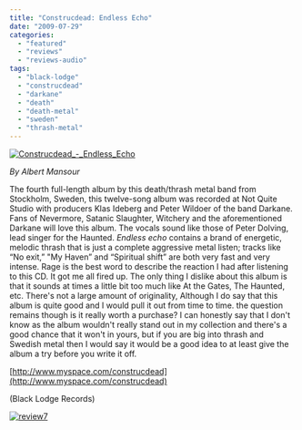 ```yaml
---
title: "Construcdead: Endless Echo"
date: "2009-07-29"
categories: 
  - "featured"
  - "reviews"
  - "reviews-audio"
tags: 
  - "black-lodge"
  - "construcdead"
  - "darkane"
  - "death"
  - "death-metal"
  - "sweden"
  - "thrash-metal"
---
```


[![Construcdead_-_Endless_Echo](http://www.hellbound.ca/wp-content/uploads/2009/07/Construcdead_-_Endless_Echo1.jpg "Construcdead_-_Endless_Echo")](http://www.hellbound.ca/wp-content/uploads/2009/07/Construcdead_-_Endless_Echo1.jpg)

_By Albert Mansour_

The fourth full-length album by this death/thrash metal band from Stockholm, Sweden, this twelve-song album was recorded at Not Quite Studio with producers Klas Ideberg and Peter Wildoer of the band Darkane. Fans of Nevermore, Satanic Slaughter, Witchery and the aforementioned Darkane will love this album. The vocals sound like those of Peter Dolving, lead singer for the Haunted. _Endless echo_ contains a brand of energetic, melodic thrash that is just a complete aggressive metal listen; tracks like “No exit,” "My Haven” and “Spiritual shift” are both very fast and very intense. Rage is the best word to describe the reaction I had after listening to this CD. It got me all fired up. The only thing I dislike about this album is that it sounds at times a little bit too much like At the Gates, The Haunted, etc. There's not a large amount of originality, Although I do say that this album is quite good and I would pull it out from time to time. the question remains though is it really worth a purchase? I can honestly say that I don't know as the album wouldn't really stand out in my collection and there's a good chance that it won't in yours, but if you are big into thrash and Swedish metal then I would say it would be a good idea to at least give the album a try before you write it off.

[http://www.myspace.com/construcdead](http://www.myspace.com/construcdead)

(Black Lodge Records)

[![review7](http://www.hellbound.ca/wp-content/uploads/2009/07/review72.png "review7")](http://www.hellbound.ca/wp-content/uploads/2009/07/review72.png)
